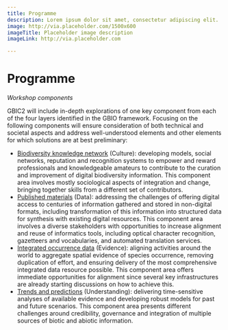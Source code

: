 ```yaml
---
title: Programme
description: Lorem ipsum dolor sit amet, consectetur adipiscing elit.
image: http://via.placeholder.com/1500x600
imageTitle: Placeholder image description
imageLink: http://via.placeholder.com

---
```

# Programme

_Workshop components_

GBIC2 will include in-depth explorations of one key component from each of
the four layers identified in the GBIO framework. Focusing on the following components will
ensure consideration of both technical and societal aspects and address well-understood
elements and other elements for which solutions are at best preliminary:

+ [Biodiversity knowledge network](./knowledgenetwork/) (Culture): developing models, social networks,
reputation and recognition systems to empower and reward professionals and
knowledgeable amateurs to contribute to the curation and improvement of digital
biodiversity information. This component area involves mostly sociological aspects of
integration and change, bringing together skills from a different set of contributors.
+ [Published materials](./publishedmaterials/) (Data): addressing the challenges of offering digital access to
centuries of information gathered and stored in non-digital formats, including
transformation of this information into structured data for synthesis with existing
digital resources. This component area involves a diverse stakeholders with
opportunities to increase alignment and reuse of informatics tools, including optical
character recognition, gazetteers and vocabularies, and automated translation
services.
+ [Integrated occurrence data](./occurrencedata/) (Evidence): aligning activities around the world to
aggregate spatial evidence of species occurrence, removing duplication of effort, and
ensuring delivery of the most comprehensive integrated data resource possible. This
component area offers immediate opportunities for alignment since several key
infrastructures are already starting discussions on how to achieve this.
+ [Trends and predictions](trends) (Understanding): delivering time-sensitive analyses of
available evidence and developing robust models for past and future scenarios. This
component area presents different challenges around credibility, governance and
integration of multiple sources of biotic and abiotic information.
